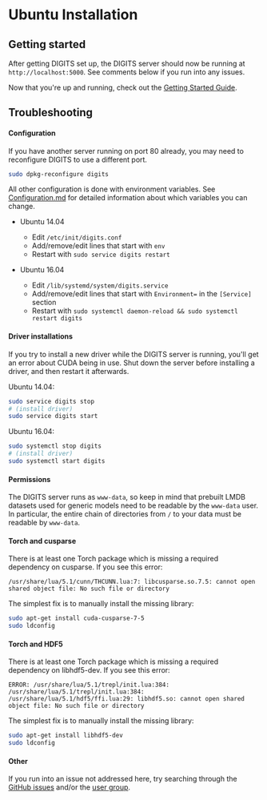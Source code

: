 # Ubuntu Installation

## Getting started

After getting DIGITS set up, the DIGITS server should now be running at `http://localhost:5000`.
See comments below if you run into any issues.

Now that you're up and running, check out the [Getting Started Guide](GettingStarted.md).

## Troubleshooting

#### Configuration

If you have another server running on port 80 already, you may need to reconfigure DIGITS to use a different port.
```sh
sudo dpkg-reconfigure digits
```

All other configuration is done with environment variables.
See [Configuration.md](Configuration.md) for detailed information about which variables you can change.

* Ubuntu 14.04
  * Edit `/etc/init/digits.conf`
  * Add/remove/edit lines that start with `env`
  * Restart with `sudo service digits restart`

* Ubuntu 16.04
  * Edit `/lib/systemd/system/digits.service`
  * Add/remove/edit lines that start with `Environment=` in the `[Service]` section
  * Restart with `sudo systemctl daemon-reload && sudo systemctl restart digits`

#### Driver installations

If you try to install a new driver while the DIGITS server is running, you'll get an error about CUDA being in use.
Shut down the server before installing a driver, and then restart it afterwards.

Ubuntu 14.04:
```sh
sudo service digits stop
# (install driver)
sudo service digits start
```
Ubuntu 16.04:
```sh
sudo systemctl stop digits
# (install driver)
sudo systemctl start digits
```

#### Permissions

The DIGITS server runs as `www-data`, so keep in mind that prebuilt LMDB datasets used for generic models need to be readable by the `www-data` user.
In particular, the entire chain of directories from `/` to your data must be readable by `www-data`.

#### Torch and cusparse

There is at least one Torch package which is missing a required dependency on cusparse.
If you see this error:
```
/usr/share/lua/5.1/cunn/THCUNN.lua:7: libcusparse.so.7.5: cannot open shared object file: No such file or directory
```
The simplest fix is to manually install the missing library:
```sh
sudo apt-get install cuda-cusparse-7-5
sudo ldconfig
```

#### Torch and HDF5

There is at least one Torch package which is missing a required dependency on libhdf5-dev.
If you see this error:
```
ERROR: /usr/share/lua/5.1/trepl/init.lua:384: /usr/share/lua/5.1/trepl/init.lua:384: /usr/share/lua/5.1/hdf5/ffi.lua:29: libhdf5.so: cannot open shared object file: No such file or directory
```
The simplest fix is to manually install the missing library:
```sh
sudo apt-get install libhdf5-dev
sudo ldconfig
```

#### Other

If you run into an issue not addressed here, try searching through the [GitHub issues](https://github.com/NVIDIA/DIGITS/issues) and/or the [user group](https://groups.google.com/d/forum/digits-users).
